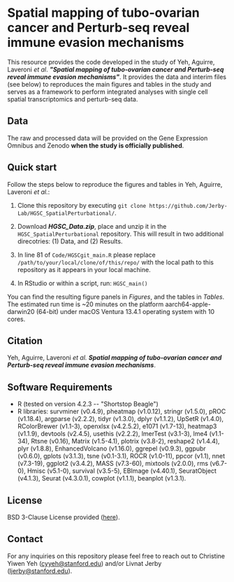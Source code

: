 # Spatial mapping of tubo-ovarian cancer and Perturb-seq reveal immune evasion mechanisms

This resource provides the code developed in the study of Yeh, Aguirre, Laveroni _et al_. **_"Spatial mapping of tubo-ovarian cancer and Perturb-seq reveal immune evasion mechanisms"_**. It provides the data and interim files (see below) to reproduces the main figures and tables in the study and serves as a framework to perform integrated analyses with single cell spatial transcriptomics and perturb-seq data. 

## **Data**

The raw and processed data will be provided on the Gene Expression Omnibus and Zenodo **when the study is officially published**. 

## **Quick start**
Follow the steps below to reproduce the figures and tables in Yeh, Aguirre, Laveroni _et al._: 

1. Clone this repository by executing `git clone https://github.com/Jerby-Lab/HGSC_SpatialPerturbational/`. 

2. Download _**HGSC_Data.zip**_, place and unzip it in the `HGSC_SpatialPerturbational` repository. This will result in two additional direcotries: (1) Data, and (2) Results.

3. In line 81 of `Code/HGSCgit_main.R` please replace `/path/to/your/local/clone/of/this/repo/` with the local path to this repository as it appears in your local machine. 

4. In RStudio or within a script, run: ```HGSC_main()```
   
You can find the resulting figure panels in _Figures_, and the tables in _Tables_. The estimated run time is ~20 minutes on the platform aarch64-apple-darwin20 (64-bit) under macOS Ventura 13.4.1 operating system with 10 cores. 

## Citation

Yeh, Aguirre, Laveroni _et al._ _**Spatial mapping of tubo-ovarian cancer and Perturb-seq reveal immune evasion mechanisms**_.

## **Software Requirements**

* R (tested on version 4.2.3 -- "Shortstop Beagle")
* R libraries: survminer (v0.4.9), pheatmap (v1.0.12), stringr (v1.5.0), pROC (v1.18.4), argparse (v2.2.2), tidyr (v1.3.0), dplyr (v1.1.2), UpSetR (v1.4.0), RColorBrewer (v1.1-3), openxlsx (v4.2.5.2), e1071 (v1.7-13), heatmap3 (v1.1.9), devtools (v2.4.5), usethis (v2.2.2), lmerTest (v3.1-3), lme4 (v1.1-34), Rtsne (v0.16), Matrix (v1.5-4.1), plotrix (v3.8-2), reshape2 (v1.4.4), plyr (v1.8.8), EnhancedVolcano (v1.16.0), ggrepel (v0.9.3), ggpubr (v0.6.0), gplots (v3.1.3), tsne (v0.1-3.1), ROCR (v1.0-11), ppcor (v1.1), nnet (v7.3-19), ggplot2 (v3.4.2), MASS (v7.3-60), mixtools (v2.0.0), rms (v6.7-0), Hmisc (v5.1-0), survival (v3.5-5), EBImage (v4.40.1), SeuratObject (v4.1.3), Seurat (v4.3.0.1), cowplot (v1.1.1), beanplot (v1.3.1).

## License 

BSD 3-Clause License provided ([here](https://github.com/Jerby-Lab/HGSC_SpatialPerturbational/blob/main/LICENSE)).

## Contact 

For any inquiries on this repository please feel free to reach out to Christine Yiwen Yeh ([cyyeh@stanford.edu](cyyeh@stanford.edu)) and/or Livnat Jerby ([ljerby@stanford.edu](ljerby@stanford.edu)).
